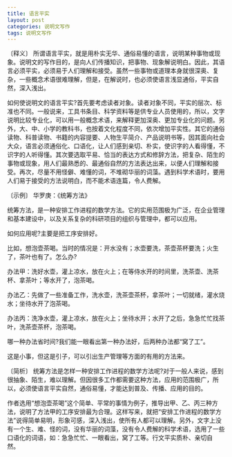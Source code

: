 ```yaml
---
title: 语言平实
layout: post
categories: 说明文写作
tags: 说明文写作
---
```


〔释义〕 所谓语言平实，就是用朴实无华、通俗易懂的语言，说明某种事物或现象。说明文的写作目的，是向人们传播知识，把事物、现象解说明白。因此，其语言必须平实，必须易于人们理解和接受。虽然一些事物或道理本身就很深奥、复杂，一些概念术语很难理解，但是，在解说时，也必须使语言浅显通俗，平实自然，深入浅出。

如何使说明文的语言平实?首先要考虑读者对象。读者对象不同，平实的层次、标准也不同。一般说来，工具书条目、科学资料等是供专业人员使用的，所以，文字说明比较专业化，可以用一般概念术语，来解释更加深奥、更加专业化的问题。另外，大、中、小学的教科书，也按着文化程度不同，依次增加平实性。其它的通俗读物、科普读物、书籍的内容提要、人物生平简介、产品说明书等，因其面向社会大众，语言必须通俗化、口语化，让人们感到亲切、朴实，使识字的人看得懂，不识字的人听得懂。其次要选取平易、恰当的表达方式和修辞方法，把复杂、陌生的事物或现象，用人们最熟悉的、最通俗自然的方法表达出来，以便人们理解和接受。再次，尽量不用怪僻、难懂的词，不堆砌华丽的词藻。遇到科学术语时，要用人们易于接受的方法说明白，而不能术语连篇，令人费解。

〔示例〕 华罗庚：《统筹方法》

统筹方法，是一种安排工作进程的数学方法。它的实用范围极为广泛，在企业管理和基本建设中，以及关系复杂的科研项目的组织与管理中，都可以应用。

如何应用呢?主要是把工序安排好。

比如，想泡壶茶喝。当时的情况是：开水没有；水壶要洗，茶壶茶杯要洗；火生了，茶叶也有了。怎么办?

办法甲：洗好水壶，灌上凉水，放在火上；在等侍水开的时间里，洗茶壶、洗茶杯、拿茶叶；等水开了，泡茶喝。

办法乙：先做了一些准备工作，洗水壶，洗茶壶茶杯，拿茶叶；一切就绪，灌水烧水；坐待水开了泡茶喝。

办法丙：洗净水壶，灌上凉水，放在火上；坐待水开；水开了之后，急急忙忙找茶叶，洗茶壶茶杯，泡茶喝。

哪一种办法省时间?我们能一眼看出第一种办法好，后两种办法都“窝了工”。

这是小事，但这是引子，可以引出生产管理等方面的有用的方法来。

〔简析〕 统筹方法是怎样一种安排工作进程的数学方法呢?对于一般人来说，感到很抽象、陌生，难以理解。但因很多工作都需要这种方法，应用的范围极广，所以，必须使语言平实自然，通俗易懂，才能达到普及、传播、应用的目的。

作者选用“想泡壶茶喝”这个简单、平常的事情为例子，推导出甲、乙、丙三种方法，说明了方法甲的工序安排最为合理。这样写来，就把“安排工作进程的数学方法”说得简单易明，形象可感，深入浅出，使所有人都可以理解。另外，文字上没有一个生、难、怪的词，没有华丽的词藻，没有令人费解的科学术语，选用了一些口语化的词语，如：急急忙忙、一眼看出，窝了工等。行文平实质朴、亲切自然。 